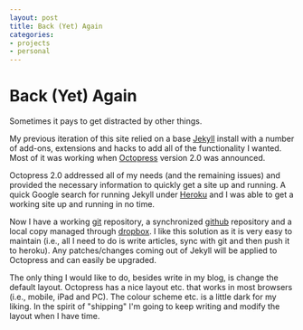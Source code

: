 ```yaml
---
layout: post
title: Back (Yet) Again
categories: 
- projects
- personal
---
```

# Back (Yet) Again

Sometimes it pays to get distracted by other things.

My previous iteration of this site relied on a base [Jekyll](www.jekyllrb.com) install with a number of add-ons, extensions and hacks to add all of the functionality I wanted. Most of it was working when [Octopress](www.octopress.org) version 2.0 was announced.

Octopress 2.0 addressed all of my needs (and the remaining issues) and provided the necessary information to quickly get a site up and running. A quick Google search for running Jekyll under [Heroku](www.heroku.com) and I was able to get a working site up and running in no time.

Now I have a working [git](www.git-scm.com) repository, a synchronized [github](www.github.com) repository and a local copy managed through [dropbox](www.dropbox.com). I like this solution as it is very easy to maintain (i.e., all I need to do is write articles, sync with git and then push it to heroku).  Any patches/changes coming out of Jekyll will be applied to Octopress and can easily be upgraded.

The only thing I would like to do, besides write in my blog, is change the default layout. Octopress has a nice layout etc. that works in most browsers (i.e., mobile, iPad and PC). The colour scheme etc. is a little dark for my liking. In the spirit of "shipping" I'm going to keep writing and modify the layout when I have time.